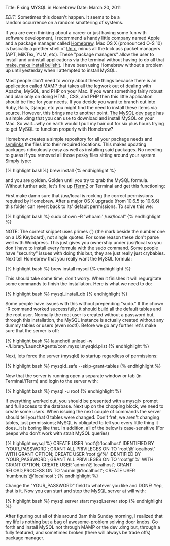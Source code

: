 Title: Fixing MYSQL in Homebrew
Date: March 20, 2011

*EDIT*: Sometimes this doesn't happen. It seems to be a random occurrence on a random smattering of systems.

If you are even thinking about a career or just having some fun with software development, I recommend a handy little company named Apple and a package manager called <a href="http://mxcl.github.com/homebrew/">Homebrew</a>. Mac OS X (pronounced O-S 10) is basically a prettier shell of <a href="http://en.wikipedia.org/wiki/Unix">Unix</a>, minus all the kick ass packet managers (APT, MiKTex, YUM, etc). These "package managers" allow the user to install and uninstall applications via the terminal without having to do all that <a href="http://www.codecoffee.com/tipsforlinux/articles/27.html">make, make install bullshit</a>. I have been using Homebrew without a problem up until yesterday when I attempted to install MySQL.

Most people don't need to worry about these things because there is an application called <a href="http://www.mamp.info/en/index.html">MAMP</a> that takes all the legwork out of dealing with Apache, MySQL, and PHP on your Mac. If you want something fairly robust and plan only on doing HTML, CSS, and PHP then this little application should be fine for your needs. If you decide you want to branch out into Ruby, Rails, Django, etc you might find the need to install these items via source. However, this brings me to another point. <a href="http://dev.mysql.com/">The MySQL dev page</a> has a simple .dmg that you can use to download and install MySQL on your Mac.  So wait...why on earth would I pull my hair out for six plus hours trying to get MySQL to function properly with Homebrew?

Homebrew creates a simple repository for all your package needs and <a href="http://en.wikipedia.org/wiki/Symbolic_link">symlinks</a> the files into their required locations. This makes updating packages ridiculously easy as well as installing said packages. No needing to guess if you removed all those pesky files sitting around your system. Simply type:

{% highlight bash%}
brew install
{% endhighlight %}

and you are golden. Golden until you try to grab the MySQL formula. Without further ado, let's fire up <a href="http://code.google.com/p/iterm2/">ITerm2</a> or Terminal and get this functioning:

First make damn sure that /usr/local is rocking the correct permissions required by Homebrew. After a major OS X upgrade (from 10.6.5 to 10.6.6) this folder can revert back to its' default permissions. To solve this we:

{% highlight bash %}
sudo chown -R 'whoami' /usr/local"
{% endhighlight %}

NOTE: The correct snippet uses primes (`) (the mark beside the number one on a US Keyboard), not single quotes. For some reason these don't parse well with Wordpress. This just gives you ownership under /usr/local so you don't have to install every formula with the sudo command. Some people have "security" issues with doing this but, they are just really just crybabies. Next tell Homebrew that you really want the MySQL formula:

{% highlight bash %}
brew install mysql
{% endhighlight %}

This should take some time, don't worry. When it finishes it will regurgitate some commands to finish the installation. Here is what we need to do:

{% highlight bash %}
mysql_install_db
{% endhighlight %}

Some people have issues with this without prepending "sudo." If the chown -R command worked successfully, it should build all the default tables and the root user. Normally the root user is created without a password but, through this installation, the MySQL instance is actually created without any dummy tables or users (even root!). Before we go any further let's make sure that the server is off:

{% highlight bash %}
launchctl unload -w ~/Library/LaunchAgents/com.mysql.mysqld.plist
{% endhighlight %}

Next, lets force the server (mysqld) to startup regardless of permissions:

{% highlight bash %}
mysqld_safe --skip-grant-tables
{% endhighlight %}

Now that the server is running open a separate window or tab (in Terminal/iTerm) and login to the server with:

{% highlight bash %}
mysql -u root
{% endhighlight %}

If everything worked out, you should be presented with a mysql&gt; prompt and full access to the database. Next up on the chopping block, we need to create some users. When issuing the next couple of commands the server should tell you that 0 tables were changed. Don't fret, we aren't changing tables, just permissions; MySQL is obligated to tell you every little thing it does...it is boring like that. In addition, all of the below is case-sensitive (For peeps who don't work with strait MySQL queries)

{% highlight mysql %}
CREATE USER 'root'@'localhost' IDENTIFIED BY 'YOUR_PASSWORD';
GRANT ALL PRIVILEGES ON TO 'root'@'localhost'
WITH GRANT OPTION;
CREATE USER 'root'@'%' IDENTIFIED BY 'YOUR_PASSWORD';
GRANT ALL PRIVILEGES ON TO 'root'@'%'
WITH GRANT OPTION;
CREATE USER 'admin'@'localhost';
GRANT RELOAD,PROCESS ON TO 'admin'@'localhost';
CREATE USER 'numbnuts'@'localhost'; 
{% endhighlight %}

Change the "YOUR_PASSWORD" field to whatever you like and DONE! Yep, that is it. Now you can start and stop the MySQL server at will with:

{% highlight bash %}
mysql.server start
mysql.server stop
{% endhighlight %}

After figuring out all of this around 3am this Sunday morning, I realized that my life is nothing but a bag of awesome-problem solving door knobs. Go forth and install MySQL not through MAMP or the dev .dmg but, through a fully featured, and sometimes broken (there will always be trade offs) package manager.
